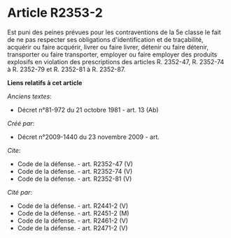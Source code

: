 # Article R2353-2

Est puni des peines prévues pour les contraventions de la 5e classe le fait de ne pas respecter ses obligations
d'identification et de traçabilité, acquérir ou faire acquérir, livrer ou faire livrer, détenir ou faire détenir, transporter
ou faire transporter, employer ou faire employer des produits explosifs en violation des prescriptions des articles R.
2352-47, R. 2352-74 à R. 2352-79 et R. 2352-81 à R. 2352-87.

**Liens relatifs à cet article**

_Anciens textes_:

  - Décret n°81-972 du 21 octobre 1981 - art. 13 (Ab)

_Créé par_:

  - Décret n°2009-1440 du 23 novembre 2009 - art.

_Cite_:

  - Code de la défense. - art. R2352-47 (V)
  - Code de la défense. - art. R2352-74 (V)
  - Code de la défense. - art. R2352-81 (V)

_Cité par_:

  - Code de la défense. - art. R2441-2 (V)
  - Code de la défense. - art. R2451-2 (M)
  - Code de la défense. - art. R2461-2 (V)
  - Code de la défense. - art. R2471-2 (V)
